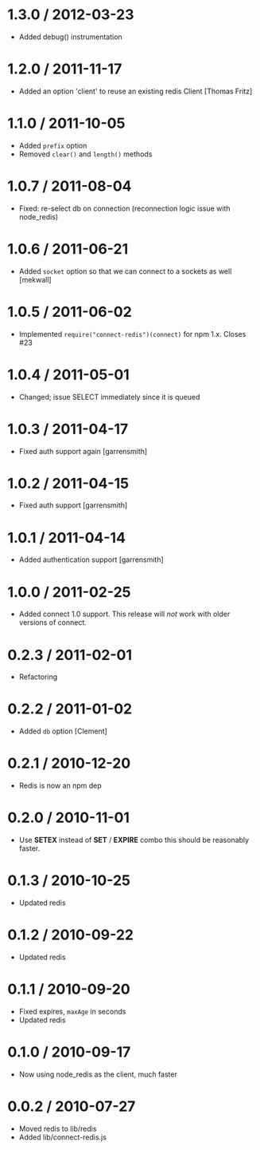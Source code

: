 
1.3.0 / 2012-03-23 
==================

  * Added debug() instrumentation

1.2.0 / 2011-11-17 
==================

  * Added an option 'client' to reuse an existing redis Client [Thomas Fritz]

1.1.0 / 2011-10-05 
==================

  * Added `prefix` option
  * Removed `clear()` and `length()` methods

1.0.7 / 2011-08-04 
==================

  * Fixed: re-select db on connection (reconnection logic issue with node_redis)

1.0.6 / 2011-06-21 
==================

  * Added `socket` option so that we can connect to a sockets as well [mekwall]

1.0.5 / 2011-06-02 
==================

  * Implemented `require("connect-redis")(connect)` for npm 1.x. Closes #23

1.0.4 / 2011-05-01 
==================

  * Changed; issue SELECT immediately since it is queued

1.0.3 / 2011-04-17 
==================

  * Fixed auth support again [garrensmith]

1.0.2 / 2011-04-15 
==================

  * Fixed auth support [garrensmith]

1.0.1 / 2011-04-14 
==================

  * Added authentication support [garrensmith]

1.0.0 / 2011-02-25 
==================

  * Added connect 1.0 support.
    This release will _not_ work with older versions of connect.

0.2.3 / 2011-02-01 
==================

  * Refactoring

0.2.2 / 2011-01-02 
==================

  * Added `db` option [Clement]

0.2.1 / 2010-12-20 
==================

  * Redis is now an npm dep

0.2.0 / 2010-11-01 
==================

  * Use __SETEX__ instead of __SET__ / __EXPIRE__ combo
    this should be reasonably faster.

0.1.3 / 2010-10-25 
==================

  * Updated redis

0.1.2 / 2010-09-22 
==================

  * Updated redis

0.1.1 / 2010-09-20 
==================

  * Fixed expires, `maxAge` in seconds
  * Updated redis

0.1.0 / 2010-09-17 
==================

  * Now using node_redis as the client, much faster

0.0.2 / 2010-07-27
==================

  * Moved redis to lib/redis
  * Added lib/connect-redis.js
